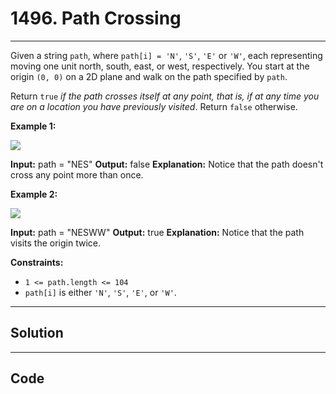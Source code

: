 # 1496. Path Crossing

---

Given a string `path`, where `path[i] = 'N'`, `'S'`, `'E'` or `'W'`, each representing moving one unit north, south, east, or west, respectively. You start at the origin `(0, 0)` on a 2D plane and walk on the path specified by `path`.

Return `true` _if the path crosses itself at any point, that is, if at any time you are on a location you have previously visited_. Return `false` otherwise.

 

**Example 1:**

![](https://assets.leetcode.com/uploads/2020/06/10/screen-shot-2020-06-10-at-123929-pm.png)


**Input:** path = "NES"
**Output:** false 
**Explanation:** Notice that the path doesn't cross any point more than once.


**Example 2:**

![](https://assets.leetcode.com/uploads/2020/06/10/screen-shot-2020-06-10-at-123843-pm.png)


**Input:** path = "NESWW"
**Output:** true
**Explanation:** Notice that the path visits the origin twice.

 

**Constraints:**

  * `1 <= path.length <= 104`
  * `path[i]` is either `'N'`, `'S'`, `'E'`, or `'W'`.

---

## Solution



---

## Code
```python


```